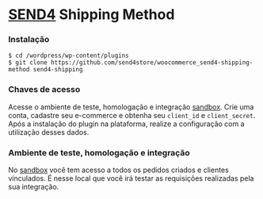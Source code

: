 # [SEND4](https://send4store.com) Shipping Method

### Instalação
```
$ cd /wordpress/wp-content/plugins
$ git clone https://github.com/send4store/woocommerce_send4-shipping-method send4-shipping
```

### Chaves de acesso

Acesse o ambiente de teste, homologação e integração [sandbox](https://sandbox.send4store.com/). Crie uma conta, cadastre seu e-commerce e obtenha seu `client_id` e `client_secret`. Após a instalação do plugin na plataforma, realize a configuração com a utilização desses dados.

### Ambiente de teste, homologação e integração

No [sandbox](https://sandbox.send4store.com/) você tem acesso a todos os pedidos criados e clientes vínculados. É nesse local que você irá testar as requisições realizadas pela sua integração.
